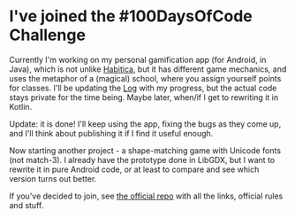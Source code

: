 # I've joined the #100DaysOfCode Challenge

Currently I'm working on my personal gamification app (for Android, in Java), which is not unlike [Habitica](https://habitica.com/), but it has different game mechanics, and uses the metaphor of a (magical) school, where you assign yourself points for classes. I'll be updating the [Log](log.md) with my progress, but the actual code stays private for the time being. Maybe later, when/if I get to rewriting it in Kotlin.

Update: it is done! I'll keep using the app, fixing the bugs as they come up, and I'll think about publishing it if I find it useful enough.

Now starting another project - a shape-matching game with Unicode fonts (not match-3). I already have the prototype done in LibGDX, but I want to rewrite it in pure Android code, or at least to compare and see which version turns out better.

If you've decided to join, see [the official repo](https://github.com/kallaway/100-days-of-code) with all the links, official rules and stuff. 

